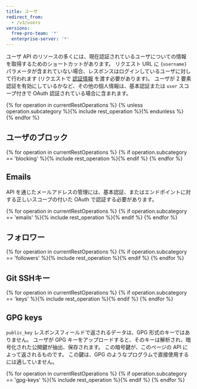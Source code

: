 ```yaml
---
title: ユーザ
redirect_from:
  - /v3/users
versions:
  free-pro-team: '*'
  enterprise-server: '*'
---
```


ユーザ API のリソースの多くには、現在認証されているユーザについての情報を取得するためのショートカットがあります。 リクエスト URL に `{username}` パラメータが含まれていない場合、レスポンスはログインしているユーザに対して行われます (リクエストで [認証情報](/rest/overview/resources-in-the-rest-api#authentication) を渡す必要があります)。 ユーザが 2 要素認証を有効にしているかなど、その他の個人情報は、基本認証または `user` スコープ付きで OAuth 認証されている場合に含まれます。

{% for operation in currentRestOperations %}
  {% unless operation.subcategory %}{% include rest_operation %}{% endunless %}
{% endfor %}

## ユーザのブロック

{% for operation in currentRestOperations %}
  {% if operation.subcategory == 'blocking' %}{% include rest_operation %}{% endif %}
{% endfor %}

## Emails

API を通じたメールアドレスの管理には、基本認証、またはエンドポイントに対する正しいスコープの付いた OAuth で認証する必要があります。

{% for operation in currentRestOperations %}
  {% if operation.subcategory == 'emails' %}{% include rest_operation %}{% endif %}
{% endfor %}

## フォロワー

{% for operation in currentRestOperations %}
  {% if operation.subcategory == 'followers' %}{% include rest_operation %}{% endif %}
{% endfor %}

## Git SSHキー

{% for operation in currentRestOperations %}
  {% if operation.subcategory == 'keys' %}{% include rest_operation %}{% endif %}
{% endfor %}

## GPG keys

`public_key` レスポンスフィールドで返されるデータは、GPG 形式のキーではありません。 ユーザが GPG キーをアップロードすると、そのキーは解析され、暗号化された公開鍵が抽出、保存されます。 この暗号鍵が、このページの API によって返されるものです。 この鍵は、GPG のようなプログラムで直接使用するには適していません。

{% for operation in currentRestOperations %}
  {% if operation.subcategory == 'gpg-keys' %}{% include rest_operation %}{% endif %}
{% endfor %}
